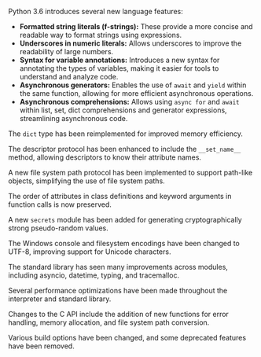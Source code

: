 Python 3.6 introduces several new language features:

- **Formatted string literals (f-strings):** These provide a more concise and readable way to format strings using expressions. 
- **Underscores in numeric literals:** Allows underscores to improve the readability of large numbers.
- **Syntax for variable annotations:** Introduces a new syntax for annotating the types of variables, making it easier for tools to understand and analyze code.
- **Asynchronous generators:**  Enables the use of `await` and `yield` within the same function, allowing for more efficient asynchronous operations.
- **Asynchronous comprehensions:** Allows using `async for` and `await` within list, set, dict comprehensions and generator expressions, streamlining asynchronous code.

The `dict` type has been reimplemented for improved memory efficiency.

The descriptor protocol has been enhanced to include the `__set_name__` method, allowing descriptors to know their attribute names.

A new file system path protocol has been implemented to support path-like objects, simplifying the use of file system paths.

The order of attributes in class definitions and keyword arguments in function calls is now preserved.

A new `secrets` module has been added for generating cryptographically strong pseudo-random values.

The Windows console and filesystem encodings have been changed to UTF-8, improving support for Unicode characters. 

The standard library has seen many improvements across modules, including asyncio, datetime, typing, and tracemalloc. 

Several performance optimizations have been made throughout the interpreter and standard library. 

Changes to the C API include the addition of new functions for error handling, memory allocation, and file system path conversion.

Various build options have been changed, and some deprecated features have been removed. 


